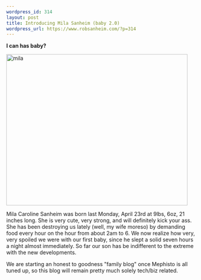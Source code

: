 ```yaml
--- 
wordpress_id: 314
layout: post
title: Introducing Mila Sanheim (baby 2.0)
wordpress_url: https://www.robsanheim.com/?p=314
---
```

<strong>I can has baby?</strong>

<a href="https://www.flickr.com/photos/robsanheim/471794395/" title="Photo Sharing"><img src="https://farm1.static.flickr.com/187/471794395_49bcc586d1.jpg" width="480" height="401" alt="mila" /></a>

Mila Caroline Sanheim was born last Monday, April 23rd at 9lbs, 6oz, 21 inches long.  She is very cute, very strong, and will definitely kick your ass.  She has been destroying us lately (well, my wife moreso) by demanding food every hour on the hour from about 2am to 6.  We now realize how very, very spoiled we were with our first baby, since he slept a solid seven hours a night almost immediately.  So far our son has be indifferent to the extreme with the new developments.

We are starting an honest to goodness "family blog" once Mephisto is all tuned up, so this blog will remain pretty much solely tech/biz related.

